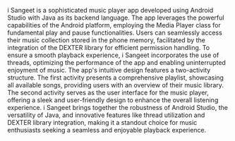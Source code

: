 i Sangeet is a sophisticated music player app developed using Android Studio with Java as its backend language.
The app leverages the powerful capabilities of the Android platform, employing the Media Player class for fundamental play and pause functionalities.
Users can seamlessly access their music collection stored in the phone memory, facilitated by the integration of the DEXTER library for efficient permission handling.
To ensure a smooth playback experience, i Sangeet incorporates the use of threads, optimizing the performance of the app and enabling uninterrupted enjoyment of music.
The app's intuitive design features a two-activity structure. 
The first activity presents a comprehensive playlist, showcasing all available songs, providing users with an overview of their music library. 
The second activity serves as the user interface for the music player, offering a sleek and user-friendly design to enhance the overall listening experience.
i Sangeet brings together the robustness of Android Studio, the versatility of Java, and innovative features like thread utilization and DEXTER library integration,
making it a standout choice for music enthusiasts seeking a seamless and enjoyable playback experience.
